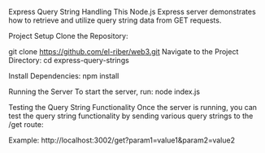 Express Query String Handling
This Node.js Express server demonstrates how to retrieve and utilize query string data from GET requests.

Project Setup
Clone the Repository:

git clone https://github.com/el-riber/web3.git
Navigate to the Project Directory:
cd express-query-strings

Install Dependencies:
npm install

Running the Server
To start the server, run:
node index.js

Testing the Query String Functionality
Once the server is running, you can test the query string functionality by sending various query strings to the /get route:

Example: http://localhost:3002/get?param1=value1&param2=value2
